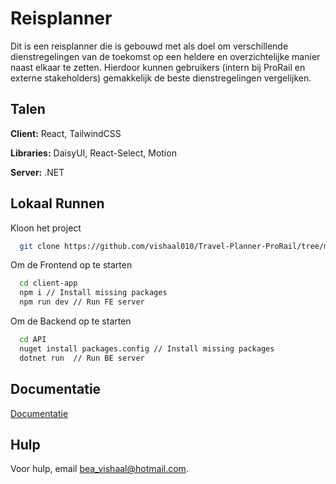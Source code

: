 
# Reisplanner

Dit is een reisplanner die is gebouwd met als doel om verschillende dienstregelingen van de toekomst op een heldere en overzichtelijke manier naast elkaar te zetten. Hierdoor kunnen gebruikers (intern bij ProRail en externe stakeholders) gemakkelijk de beste dienstregelingen vergelijken.

## Talen

**Client:** React, TailwindCSS

**Libraries:** DaisyUI, React-Select, Motion

**Server:** .NET


## Lokaal Runnen

Kloon het project

```bash
  git clone https://github.com/vishaal010/Travel-Planner-ProRail/tree/main
```

Om de Frontend op te starten

```bash
  cd client-app 
  npm i // Install missing packages
  npm run dev // Run FE server
```

Om de Backend op te starten

```bash
  cd API 
  nuget install packages.config // Install missing packages
  dotnet run  // Run BE server
```


## Documentatie

[Documentatie](https://linktodocumentation)


## Hulp

Voor hulp, email bea_vishaal@hotmail.com.

